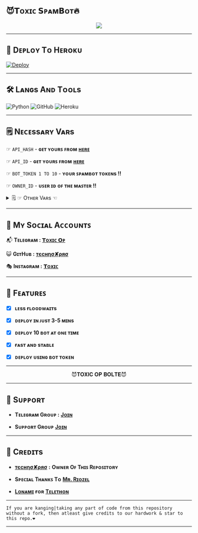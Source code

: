 ## 😈𝗧ᴏxɪᴄ 𝗦ᴘᴀᴍ𝗕ᴏᴛ🔥

<p align="center">
  <img src="https://te.legra.ph/file/1359e3e0470cb8f8daa46.png">
</p>

----------------------

## 🚀 Dᴇᴘʟᴏʏ Tᴏ Hᴇʀᴏᴋᴜ 

[![Deploy](https://www.herokucdn.com/deploy/button.svg)](https://dashboard.heroku.com/new?template=https://github.com/Titan-OP/ToxicxD/blob/Rizoel)

----------------------

## 🛠️ Lᴀɴɢs Aɴᴅ Tᴏᴏʟs

  ![Python](https://img.shields.io/badge/Python-3776AB?style=for-the-badge&logo=python&logoColor=white)
  ![GitHub](https://img.shields.io/badge/GitHub-100000?style=for-the-badge&logo=github&logoColor=white)
  ![Heroku](https://img.shields.io/badge/Heroku-430098?style=for-the-badge&logo=heroku&logoColor=white)

----------------------

## 🗒️ Nᴇᴄᴇssᴀʀʏ Vᴀʀs

☞ `API_HASH` - **ɢᴇᴛ ʏᴏᴜʀꜱ ꜰʀᴏᴍ** [**ʜᴇʀᴇ**](https://my.telegram.org/)<br>

☞ `API_ID` - **ɢᴇᴛ ʏᴏᴜʀꜱ ꜰʀᴏᴍ** [**ʜᴇʀᴇ**](https://my.telegram.org/)<br>

☞ `BOT_TOKEN 1 TO 10` - **ʏᴏᴜʀ ꜱᴘᴀᴍʙᴏᴛ ᴛᴏᴋᴇɴs !!**<br>

☞ `OWNER_ID` - **ᴜꜱᴇʀ ɪᴅ ᴏꜰ ᴛʜᴇ ᴍᴀꜱᴛᴇʀ !!**<br>

<details>
 <summary> 🗒️ ☞ Oᴛʜᴇʀ Vᴀʀs ☜</summary>

⧐ `ALIVE_PIC` - **ᴀʟɪᴠᴇ ᴘɪᴄ ғᴏʀ ᴀʟɪᴠᴇ ᴄᴏᴍᴍᴀɴᴅ !!**<br>

⧐ `CMD_HANDLR` - **ᴄᴏᴍᴍᴀɴᴅ ʜᴀɴᴅʟᴇʀ ғᴏʀ ʙᴏᴛ !!**<br>

⧐ `HEROKU_API_KEY` - **ʏᴏᴜʀ ʜᴇʀᴏᴋᴜ ᴀᴘɪ ᴋᴇʏ.. ʀᴇǫᴜɪʀᴇᴅ ғᴏʀ ᴜᴘᴅᴀᴛɪɴɢ ᴛʜᴇ ʙᴏᴛ !!**<br>

⧐ `HEROKU_APP_NAME` - **ʏᴏᴜʀ ᴀᴘᴘ ɴᴀᴍᴇ.. ʀᴇǫᴜɪʀᴇᴅ ғᴏʀ ᴜᴘᴅᴀᴛɪɴɢ ᴛʜᴇ ʙᴏᴛ !!**<br>

⧐ `SUDO_USER` - **sᴜᴅᴏ ᴜsᴇʀ ɪᴅs... ᴘᴇʀsᴏɴ's ɪᴅ ᴡʜᴏᴍ ʏᴏᴜ ᴡᴀɴᴛ ᴛᴏ ɢɪᴠᴇ ᴛʜᴇ ᴀᴄᴄᴇss ᴏғ ʙᴏᴛ !!**<br>

</details>

----------------------

## 👥 Mʏ Sᴏᴄɪᴀʟ Aᴄᴄᴏᴜɴᴛꜱ

📬 **Tᴇʟᴇɢʀᴀᴍ   :** [**𝗧ᴏxɪᴄ 𝗢ᴘ**](https://t.me/D35TROY3R_KING) 



😺 **GɪᴛHᴜʙ     :** [**тєcнησ✘ρяσ**](https://GitHub.com/Titan-OP) 



🎭 **Iɴꜱᴛᴀɢʀᴀᴍ  :** [**𝗧ᴏxɪᴄ**](https://instagram.com/d35troy3r_king?utm_medium=copy_link) 

----------------------

## 📍 Fᴇᴀᴛᴜʀᴇꜱ

- [x] **ʟᴇss ғʟᴏᴏᴅᴡᴀɪᴛs**

- [x] **ᴅᴇᴘʟᴏʏ ɪɴ ᴊᴜsᴛ 3-5 ᴍɪɴs**

- [x] **ᴅᴇᴘʟᴏʏ 10 ʙᴏᴛ ᴀᴛ ᴏɴᴇ ᴛɪᴍᴇ**

- [x] **ғᴀsᴛ ᴀɴᴅ sᴛᴀʙʟᴇ**

- [x] **ᴅᴇᴘʟᴏʏ ᴜsɪɴɢ ʙᴏᴛ ᴛᴏᴋᴇɴ**

----------------------

<p align="center">
😈𝐓𝐎𝐗𝐈𝐂 𝐎𝐏 𝐁𝐎𝐋𝐓𝐄😈
</p>

----------------------
  
## 👮 Sᴜᴘᴘᴏʀᴛ

  - **Tᴇʟᴇɢʀᴀᴍ Gʀᴏᴜᴘ :** [**Jᴏɪɴ**](https://t.me/ChatZonexD)
   
  - **Sᴜᴘᴘᴏʀᴛ Gʀᴏᴜᴘ** [**Jᴏɪɴ**](https://t.me/ToxicSpamOP)

----------------------

## 🎀 Cʀᴇᴅɪᴛs

   -  [**тєcнησ✘ρяσ**](https://GitHub.com/Titan-OP) **:** **Oᴡɴᴇʀ Oꜰ Tʜɪꜱ Rᴇᴘᴏꜱɪᴛᴏʀʏ**

   -  **Sᴘᴇᴄɪᴀʟ Tʜᴀɴᴋꜱ Tᴏ** [**Mʀ. Rɪᴏᴢᴇʟ**](https://github.com/MrRizoel)

  - [**Lᴏɴᴀᴍɪ**](https://github.com/LonamiWebs/) **ғᴏʀ** [**Tᴇʟᴇᴛʜᴏɴ**](https://github.com/LonamiWebs/Telethon)

--------
```
If you are kanging|taking any part of code from this repository without a fork, then atleast give credits to our hardwork & star to this repo.❤️

```
--------
